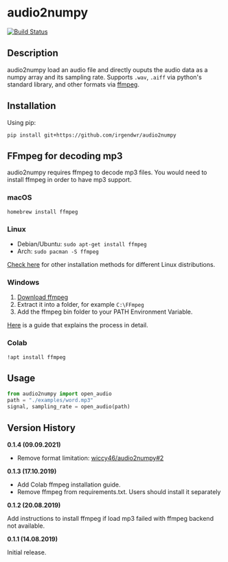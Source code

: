 # audio2numpy
[![Build Status](https://travis-ci.com/irgendwr/audio2numpy.svg?branch=master)](https://travis-ci.com/irgendwr/audio2numpy)

## Description

audio2numpy load an audio file and directly ouputs the audio data as a numpy array and its sampling rate. Supports `.wav`, `.aiff` via python's standard library, and other formats via [ffmpeg](https://ffmpeg.org/).

## Installation

Using pip:

`pip install git+https://github.com/irgendwr/audio2numpy`

## FFmpeg for decoding mp3

audio2numpy requires ffmpeg to decode mp3 files. You would need to install ffmpeg in order to have mp3 support. 

### macOS

`homebrew install ffmpeg`

### Linux

  - Debian/Ubuntu: `sudo apt-get install ffmpeg`
  - Arch: `sudo pacman -S ffmpeg`

[Check here](https://www.ostechnix.com/install-ffmpeg-linux/) for other installation methods for different Linux distributions. 

### Windows

  1. [Download ffmpeg](https://ffmpeg.org/download.html)
  2. Extract it into a folder, for example `C:\FFmpeg`
  3. Add the ffmpeg bin folder to your PATH Environment Variable.

[Here](https://www.thewindowsclub.com/how-to-install-ffmpeg-on-windows-10) is a guide that explains the process in detail.

### Colab

`!apt install ffmpeg`

## Usage

```python
from audio2numpy import open_audio
path = "./examples/word.mp3"
signal, sampling_rate = open_audio(path)
```

## Version History

**0.1.4 (09.09.2021)**
  - Remove format limitation: [wiccy46/audio2numpy#2](https://github.com/wiccy46/audio2numpy/pull/2)

**0.1.3 (17.10.2019)**
  - Add Colab ffmpeg installation guide. 
  - Remove ffmpeg from requirements.txt. Users should install it separately

**0.1.2 (20.08.2019)**

Add instructions to install ffmpeg if load mp3 failed with ffmpeg backend not available.

**0.1.1 (14.08.2019)**

Initial release.
